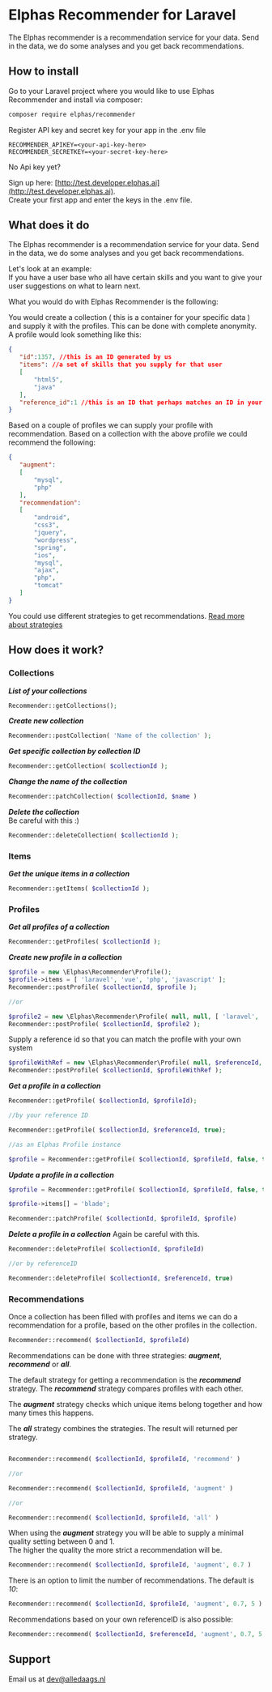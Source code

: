 # Elphas Recommender for Laravel
The Elphas recommender is a recommendation service for your data. Send in the data, we do some analyses and you get back recommendations.

## How to install

Go to your Laravel project where you would like to use Elphas Recommender and 
install via composer:
``` bash
composer require elphas/recommender 
```

Register API key and secret key for your app in the .env file
``` text
RECOMMENDER_APIKEY=<your-api-key-here>
RECOMMENDER_SECRETKEY=<your-secret-key-here>
```

No Api key yet? 

Sign up here: [http://test.developer.elphas.ai](http://test.developer.elphas.ai).  
Create your first app and enter the keys in the .env file.

## What does it do
The Elphas recommender is a recommendation service for your data. Send in the data, we do some analyses and you get back recommendations.

Let's look at an example:  
If you have a user base who all have certain skills and you want to give your user suggestions on what to learn next.

What you would do with Elphas Recommender is the following:

You would create a collection ( this is a container for your specific data ) and supply it with the profiles. This can be done with complete anonymity.  
A profile would look something like this:

 ``` json
{
	"id":1357, //this is an ID generated by us
	"items": //a set of skills that you supply for that user
	[
		"html5",
		"java"
	],
	"reference_id":1 //this is an ID that perhaps matches an ID in your system for easier loopups later on
}
 ```

Based on a couple of profiles we can supply your profile with recommendation. Based on a collection with the above profile we could recommend the following:

 ``` json
{
	"augment":
	[
		"mysql",
		"php"
	],
	"recommendation":
	[
		"android",
		"css3",
		"jquery",
		"wordpress",
		"spring",
		"ios",
		"mysql",
		"ajax",
		"php",
		"tomcat"
	]
}
 ``` 

You could use different strategies to get recommendations. [Read more about strategies](#Recommendations)


## How does it work?

### Collections

__*List of your collections*__
``` php
Recommender::getCollections();
```

__*Create new collection*__
``` php
Recommender::postCollection( 'Name of the collection' );
```

__*Get specific collection by collection ID*__
``` php
Recommender::getCollection( $collectionId );
```

__*Change the name of the collection*__
``` php
Recommender::patchCollection( $collectionId, $name )
```

__*Delete the collection*__  
Be careful with this :)
``` php
Recommender::deleteCollection( $collectionId );
```

### Items

__*Get the unique items in a collection*__ 

``` php
Recommender::getItems( $collectionId );
```

### Profiles

__*Get all profiles of a collection*__

``` php
Recommender::getProfiles( $collectionId );
```


__*Create new profile in a collection*__

``` php
$profile = new \Elphas\Recommender\Profile();
$profile->items = [ 'laravel', 'vue', 'php', 'javascript' ];
Recommender::postProfile( $collectionId, $profile );

//or

$profile2 = new \Elphas\Recommender\Profile( null, null, [ 'laravel', 'vue', 'php', 'javascript' ] );
Recommender::postProfile( $collectionId, $profile2 );

```

Supply a reference id so that you can match the profile with your own system
``` php
$profileWithRef = new \Elphas\Recommender\Profile( null, $referenceId, [ 'laravel', 'vue', 'php', 'javascript' ] );
Recommender::postProfile( $collectionId, $profileWithRef );
```

__*Get a profile in a collection*__

``` php
Recommender::getProfile( $collectionId, $profileId);

//by your reference ID

Recommender::getProfile( $collectionId, $referenceId, true);

//as an Elphas Profile instance

$profile = Recommender::getProfile( $collectionId, $profileId, false, true);

```

__*Update a profile in a collection*__

``` php
$profile = Recommender::getProfile( $collectionId, $profileId, false, true);

$profile->items[] = 'blade';

Recommender::patchProfile( $collectionId, $profileId, $profile)
```

__*Delete a profile in a collection*__
Again be careful with this.

``` php
Recommender::deleteProfile( $collectionId, $profileId)

//or by referenceID

Recommender::deleteProfile( $collectionId, $referenceId, true)
```

### Recommendations
Once a collection has been filled with profiles and items we can do a recommendation for a profile, based on the other profiles in the collection.

``` php
Recommender::recommend( $collectionId, $profileId)
```

Recommendations can be done with three strategies: __*augment*__, __*recommend*__ or __*all*__.

The default strategy for getting a recommendation is the __*recommend*__ strategy.
The __*recommend*__ strategy compares profiles with each other.

The __*augment*__ strategy checks which unique items belong together and how many times this happens.

The __*all*__ strategy combines the strategies. The result will returned per strategy.



``` php

Recommender::recommend( $collectionId, $profileId, 'recommend' )

//or

Recommender::recommend( $collectionId, $profileId, 'augment' )

//or 

Recommender::recommend( $collectionId, $profileId, 'all' )

```

When using the __*augment*__ strategy you will be able to supply a minimal quality setting between 0 and 1.  
The higher the quality the more strict a recommendation will be.

``` php
Recommender::recommend( $collectionId, $profileId, 'augment', 0.7 )
```

There is an option to limit the number of recommendations. The default is *10*:
``` php
Recommender::recommend( $collectionId, $profileId, 'augment', 0.7, 5 )
```

Recommendations based on your own referenceID is also possible:
``` php
Recommender::recommend( $collectionId, $referenceId, 'augment', 0.7, 5, true )
```



## Support

Email us at dev@alledaags.nl 











	